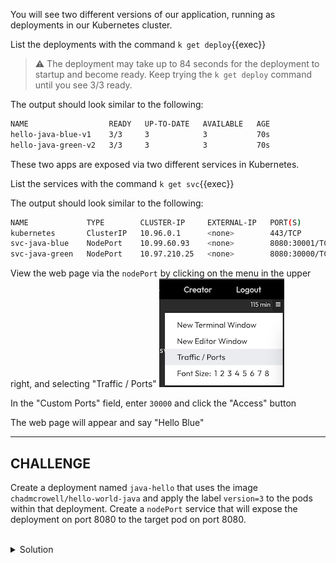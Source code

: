 You will see two different versions of our application, running as deployments in our Kubernetes cluster.

List the deployments with the command `k get deploy`{{exec}}

> ⚠️ The deployment may take up to 84 seconds for the deployment to startup and become ready. Keep trying the `k get deploy` command until you see 3/3 ready.

The output should look similar to the following:

```bash
NAME                  READY   UP-TO-DATE   AVAILABLE   AGE
hello-java-blue-v1    3/3     3            3           70s
hello-java-green-v2   3/3     3            3           70s
```

These two apps are exposed via two different services in Kubernetes.

List the services with the command `k get svc`{{exec}}

The output should look similar to the following:

```bash
NAME             TYPE        CLUSTER-IP     EXTERNAL-IP   PORT(S)          AGE
kubernetes       ClusterIP   10.96.0.1      <none>        443/TCP          11d
svc-java-blue    NodePort    10.99.60.93    <none>        8080:30001/TCP   3m42s
svc-java-green   NodePort    10.97.210.25   <none>        8080:30000/TCP   3m41s
```

View the web page via the `nodePort` by clicking on the menu in the upper right, and selecting "Traffic / Ports" 
![Killercoda Traffic Ports Button](./assets/killercoda-traffic-ports.png)

In the "Custom Ports" field, enter `30000` and click the "Access" button

The web page will appear and say "Hello Blue"

___
## CHALLENGE

Create a deployment named `java-hello` that uses the image `chadmcrowell/hello-world-java` and apply the label `version=3` to the pods within that deployment. Create a `nodePort` service that will expose the deployment on port 8080 to the target pod on port 8080.

<br>
<details><summary>Solution</summary>
<br>

```plain
# create a YAML file "deploy.yaml" for a deployment using the image `chadmcrowell/hello-world-java`
k create deploy java-hello --image chadmcrowell/hello-world-java --dry-run=client -o yaml > deploy.yaml
```{{exec}}

The YAML file should look similar to the following:
```yaml
apiVersion: apps/v1
kind: Deployment
metadata:
  creationTimestamp: null
  labels:
    app: java-hello
  name: java-hello
spec:
  replicas: 1
  selector:
    matchLabels:
      app: java-hello
  strategy: {}
  template:
    metadata:
      creationTimestamp: null
      labels:
        app: java-hello
        version: 3
    spec:
      containers:
      - image: chadmcrowell/hello-world-java
        name: hello-world-java
        resources: {}
status: {}
```

```plain
# create a service that exposes the deployment on port 8080
k expose deploy java-hello --port 8080 --target-port 8080 --type=nodePort
```{{exec}}

</details>